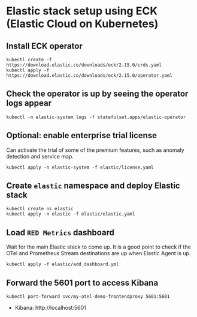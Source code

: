 # Elastic stack setup using ECK (Elastic Cloud on Kubernetes)

## Install ECK operator
```
kubectl create -f https://download.elastic.co/downloads/eck/2.15.0/crds.yaml
kubectl apply -f https://download.elastic.co/downloads/eck/2.15.0/operator.yaml
```

## Check the operator is up by seeing the operator logs appear
```
kubectl -n elastic-system logs -f statefulset.apps/elastic-operator
```

## Optional: enable enterprise trial license
Can activate the trial of some of the premium features, such as anomaly detection and service map.
```
kubectl apply -n elastic-system -f elastic/license.yaml 
```

## Create `elastic` namespace and deploy Elastic stack
```
kubectl create ns elastic
kubectl apply -n elastic -f elastic/elastic.yaml
```

## Load `RED Metrics` dashboard
Wait for the main Elastic stack to come up. It is a good point to check if the OTel and Prometheus Stream destinations are up when Elastic Agent is up.
```
kubectl apply -f elastic/add_dashboard.yml
```

## Forward the 5601 port to access Kibana
```
kubectl port-forward svc/my-otel-demo-frontendproxy 5601:5601
```
* Kibana: http://localhost:5601